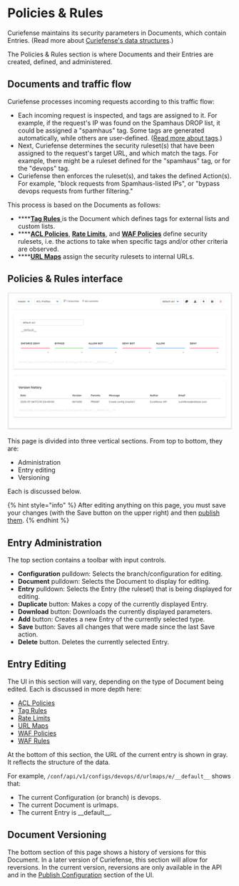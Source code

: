 # Policies & Rules

Curiefense maintains its security parameters in Documents, which contain Entries. \(Read more about [Curiefense's data structures](../../#data-structures).\)

The Policies & Rules section is where Documents and their Entries are created, defined, and administered.

## Documents and traffic flow

Curiefense processes incoming requests according to this traffic flow:

* Each incoming request is inspected, and tags are assigned to it. For example, if the request's IP was found on the Spamhaus DROP list, it could be assigned a "spamhaus" tag. Some tags are generated automatically, while others are user-defined. \([Read more about tags](../../reference/tags.md).\)
* Next, Curiefense determines the security ruleset\(s\) that have been assigned to the request's target URL, and which match the tags. For example, there might be a ruleset defined for the "spamhaus" tag, or for the "devops" tag.
* Curiefense then enforces the ruleset\(s\), and takes the defined Action\(s\). For example, "block requests from Spamhaus-listed IPs", or "bypass devops requests from further filtering."

This process is based on the Documents as follows:

* \*\*\*\*[**Tag Rules** ](tag-rules.md)is the Document which defines tags for external lists and custom lists.
* \*\*\*\*[**ACL Policies**](acl-policies.md), [**Rate Limits**](rate-limits.md), and [**WAF Policies**](waf-policies.md) define security rulesets, i.e. the actions to take when specific tags and/or other criteria are observed.
* \*\*\*\*[**URL Maps**](url-maps.md) assign the security rulesets to internal URLs.

## Policies & Rules interface

![](../../.gitbook/assets/document-editor-acl-profiles%20%281%29.png)

This page is divided into three vertical sections. From top to bottom, they are:

* Administration
* Entry editing
* Versioning

Each is discussed below.

{% hint style="info" %}
After editing anything on this page, you must save your changes \(with the Save button on the upper right\) and then [publish them](../publish-changes.md).
{% endhint %}

## Entry Administration

The top section contains a toolbar with input controls. 

* **Configuration** pulldown: Selects the branch/configuration for editing.
* **Document** pulldown: Selects the Document to display for editing.
* **Entry** pulldown: Selects the Entry \(the ruleset\) that is being displayed for editing.
* **Duplicate** button: Makes a copy of the currently displayed Entry.
* **Download** button: Downloads the currently displayed parameters.
* **Add** button: Creates a new Entry of the currently selected type.
* **Save** button: Saves all changes that were made since the last Save action.
* **Delete** button. Deletes the currently selected Entry.

## Entry Editing

The UI in this section will vary, depending on the type of Document being edited. Each is discussed in more depth here:

* [ACL Policies](acl-policies.md)
* [Tag Rules](tag-rules.md)
* [Rate Limits](rate-limits.md)
* [URL Maps](url-maps.md)
* [WAF Policies](waf-policies.md)
* [WAF Rules](waf-rules.md)

At the bottom of this section, the URL of the current entry is shown in gray. It reflects the structure of the data. 

For example, `/conf/api/v1/configs/devops/d/urlmaps/e/__default__` shows that:

* The current Configuration \(or branch\) is devops.
* The current Document is urlmaps.
* The current Entry is \_\_default\_\_.

## **Document Versioning**

The bottom section of this page shows a history of versions for this Document. In a later version of Curiefense, this section will allow for reversions. In the current version, reversions are only available in the API and in the [Publish Configuration](../publish-changes.md) section of the UI.





